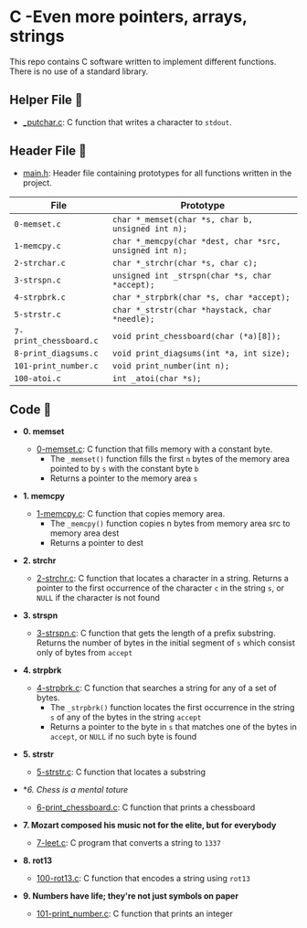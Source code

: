 # C -Even more pointers, arrays, strings

This repo contains C software written to implement different functions. There is no use of a standard library.

## Helper File :raised_hands:

* [_putchar.c](./_putchar.c): C function that writes a character to `stdout`.

## Header File :file_folder:

* [main.h](./main.h): Header file containing prototypes for all
functions written in the project.

| File                     | Prototype                                              |
| ------------------------ | --------------------------------                       |
| `0-memset.c`             | `char *_memset(char *s, char b, unsigned int n);`      |
| `1-memcpy.c`             | `char *_memcpy(char *dest, char *src, unsigned int n);`|
| `2-strchar.c`            | `char *_strchr(char *s, char c);`                      |
| `3-strspn.c`             | `unsigned int _strspn(char *s, char *accept);`         |
| `4-strpbrk.c`            | `char *_strpbrk(char *s, char *accept);`               |
| `5-strstr.c`             | `char *_strstr(char *haystack, char *needle);`         |
| `7-print_chessboard.c`   | `void print_chessboard(char (*a)[8]);`                 |
| `8-print_diagsums.c`     | `void print_diagsums(int *a, int size);`               |
| `101-print_number.c`     | `void print_number(int n);`                            |
| `100-atoi.c`             | `int _atoi(char *s);`                                  |

## Code :page_with_curl:

* **0. memset**
  * [0-memset.c](./0-memset.c): C function that fills memory with a constant byte.
    * The `_memset()` function fills the first `n` bytes of the memory area pointed to by `s` with the constant byte `b`
    * Returns a pointer to the memory area `s`

* **1. memcpy**
  * [1-memcpy.c](./1-memcpy.c): C function that copies memory area.
    * The `_memcpy()` function copies n bytes from memory area src to memory area dest
    * Returns a pointer to dest 

* **2. strchr**
  * [2-strchr.c](./2-strchr.c): C function that locates a character in a string. Returns a pointer to the first occurrence of the character `c` in the string `s`, or `NULL` if the character is not found
 
* **3. strspn**
  * [3-strspn.c](./3-strspn.c): C function that gets the length of a prefix substring. Returns the number of bytes in the initial segment of `s` which consist only of bytes from `accept`

* **4. strpbrk**
  * [4-strpbrk.c](./4-strpbrk.c): C function that searches a string for any of a set of bytes.
    * The `_strpbrk()` function locates the first occurrence in the string `s` of any of the bytes in the string `accept`
    * Returns a pointer to the byte in `s` that matches one of the bytes in `accept`, or `NULL` if no such byte is found

* **5. strstr**
  * [5-strstr.c](./5-strstr.c): C function that locates a substring
 
* **6. Chess is a mental toture*
  * [6-print_chessboard.c](./6-print_chessboard.c): C function that prints a chessboard

* **7. Mozart composed his music not for the elite, but for everybody**
  * [7-leet.c](./7-leet.c): C program that converts a string to `1337`

* **8. rot13**
  * [100-rot13.c](./100-rot13.c): C function that encodes a string using `rot13`

* **9. Numbers have life; they're not just symbols on paper**
  * [101-print_number.c](./101-print_number.c): C function that prints an integer



